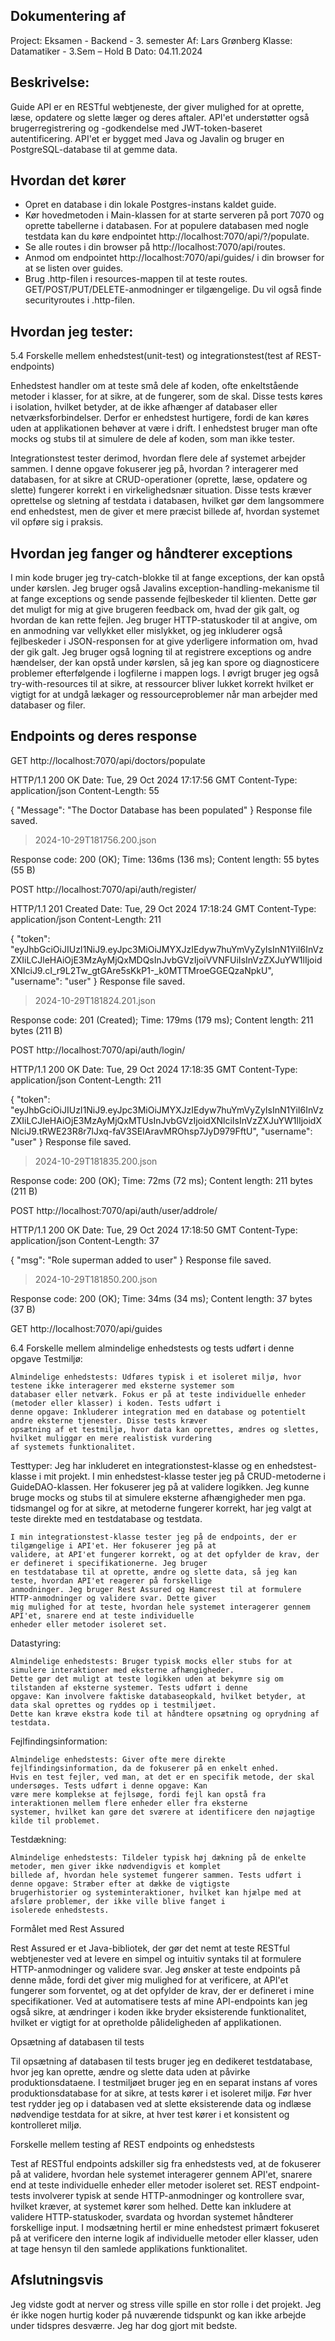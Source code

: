 ## Dokumentering af 

Project: Eksamen - Backend - 3. semester
Af: Lars Grønberg
Klasse: Datamatiker - 3.Sem – Hold B
Dato: 04.11.2024


## Beskrivelse:
Guide API er en RESTful webtjeneste, der giver mulighed for at oprette, læse, opdatere og slette
læger og deres aftaler. API'et understøtter også brugerregistrering og -godkendelse med JWT-token-baseret
autentificering. API'et er bygget med Java og Javalin og bruger en PostgreSQL-database til at gemme data.


## Hvordan det kører

- Opret en database i din lokale Postgres-instans kaldet guide.
- Kør hovedmetoden i Main-klassen for at starte serveren på port 7070 og oprette tabellerne i databasen. For at populere
  databasen med nogle testdata kan du køre endpointet http://localhost:7070/api/?/populate.
- Se alle routes i din browser på http://localhost:7070/api/routes.
- Anmod om endpointet http://localhost:7070/api/guides/ i din browser for at se listen over guides.
- Brug .http-filen i resources-mappen til at teste routes. GET/POST/PUT/DELETE-anmodninger er tilgængelige. Du vil også
  finde securityroutes i .http-filen.


## Hvordan jeg tester:

5.4 Forskelle mellem enhedstest(unit-test) og integrationstest(test af REST-endpoints)

Enhedstest handler om at teste små dele af koden, ofte enkeltstående metoder i klasser, for at sikre, at de fungerer,
som de skal. Disse tests køres i isolation, hvilket betyder, at de ikke afhænger af databaser eller
netværksforbindelser. Derfor er enhedstest hurtigere, fordi de kan køres uden at applikationen behøver at være i drift.
I enhedstest bruger man ofte mocks og stubs til at simulere de dele af koden, som man ikke tester.

Integrationstest tester derimod, hvordan flere dele af systemet arbejder sammen. I denne opgave fokuserer jeg på, hvordan
? interagerer med databasen, for at sikre at CRUD-operationer (oprette, læse, opdatere og slette) fungerer
korrekt i en virkelighedsnær situation. Disse tests kræver oprettelse og sletning af testdata i databasen, hvilket gør
dem langsommere end enhedstest, men de giver et mere præcist billede af, hvordan systemet vil opføre sig i praksis.


## Hvordan jeg fanger og håndterer exceptions

I min kode bruger jeg try-catch-blokke til at fange exceptions, der kan opstå under kørslen. Jeg bruger også
Javalins exception-handling-mekanisme til at fange exceptions og sende passende fejlbeskeder til klienten. Dette gør det
muligt for mig at give brugeren feedback om, hvad der gik galt, og hvordan de kan rette fejlen. Jeg bruger
HTTP-statuskoder til at angive, om en anmodning var vellykket eller mislykket, og jeg inkluderer også fejlbeskeder i
JSON-responsen for at give yderligere information om, hvad der gik galt. Jeg bruger også logning til at registrere
exceptions og andre hændelser, der kan opstå under kørslen, så jeg kan spore og diagnosticere problemer efterfølgende i
logfilerne i mappen logs. I øvrigt bruger jeg også try-with-resources til at sikre, at ressourcer bliver lukket korrekt
hvilket er vigtigt for at undgå lækager og ressourceproblemer når man arbejder med databaser og filer.


## Endpoints og deres response 
GET http://localhost:7070/api/doctors/populate

HTTP/1.1 200 OK
Date: Tue, 29 Oct 2024 17:17:56 GMT
Content-Type: application/json
Content-Length: 55

{
"Message": "The Doctor Database has been populated"
}
Response file saved.
> 2024-10-29T181756.200.json

Response code: 200 (OK); Time: 136ms (136 ms); Content length: 55 bytes (55 B)

POST http://localhost:7070/api/auth/register/

HTTP/1.1 201 Created
Date: Tue, 29 Oct 2024 17:18:24 GMT
Content-Type: application/json
Content-Length: 211

{
"token": "eyJhbGciOiJIUzI1NiJ9.eyJpc3MiOiJMYXJzIEdyw7huYmVyZyIsInN1YiI6InVzZXIiLCJleHAiOjE3MzAyMjQxMDQsInJvbGVzIjoiVVNFUiIsInVzZXJuYW1lIjoidXNlciJ9.cI_r9L2Tw_gtGAre5sKkP1-_k0MTTMroeGGEQzaNpkU",
"username": "user"
}
Response file saved.
> 2024-10-29T181824.201.json

Response code: 201 (Created); Time: 179ms (179 ms); Content length: 211 bytes (211 B)

POST http://localhost:7070/api/auth/login/

HTTP/1.1 200 OK
Date: Tue, 29 Oct 2024 17:18:35 GMT
Content-Type: application/json
Content-Length: 211

{
"token": "eyJhbGciOiJIUzI1NiJ9.eyJpc3MiOiJMYXJzIEdyw7huYmVyZyIsInN1YiI6InVzZXIiLCJleHAiOjE3MzAyMjQxMTUsInJvbGVzIjoidXNlciIsInVzZXJuYW1lIjoidXNlciJ9.tRWE23R8r7lJxq-faV3SEIAravMROhsp7JyD979FftU",
"username": "user"
}
Response file saved.
> 2024-10-29T181835.200.json

Response code: 200 (OK); Time: 72ms (72 ms); Content length: 211 bytes (211 B)

POST http://localhost:7070/api/auth/user/addrole/

HTTP/1.1 200 OK
Date: Tue, 29 Oct 2024 17:18:50 GMT
Content-Type: application/json
Content-Length: 37

{
"msg": "Role superman added to user"
}
Response file saved.
> 2024-10-29T181850.200.json

Response code: 200 (OK); Time: 34ms (34 ms); Content length: 37 bytes (37 B)

GET http://localhost:7070/api/guides


6.4 Forskelle mellem almindelige enhedstests og tests udført i denne opgave
Testmiljø:

    Almindelige enhedstests: Udføres typisk i et isoleret miljø, hvor testene ikke interagerer med eksterne systemer som
    databaser eller netværk. Fokus er på at teste individuelle enheder (metoder eller klasser) i koden. Tests udført i
    denne opgave: Inkluderer integration med en database og potentielt andre eksterne tjenester. Disse tests kræver
    opsætning af et testmiljø, hvor data kan oprettes, ændres og slettes, hvilket muliggør en mere realistisk vurdering
    af systemets funktionalitet.

Testtyper:
    Jeg har inkluderet en integrationstest-klasse og en enhedstest-klasse i mit projekt.
    I min enhedstest-klasse tester jeg på CRUD-metoderne i GuideDAO-klassen. Her fokuserer jeg på at validere logikken.
    Jeg kunne bruge mocks og stubs til at simulere eksterne afhængigheder men pga. tidsmangel og for at
    sikre, at metoderne fungerer korrekt, har jeg valgt at teste direkte med en testdatabase og testdata.

    I min integrationstest-klasse tester jeg på de endpoints, der er tilgængelige i API'et. Her fokuserer jeg på at
    validere, at API'et fungerer korrekt, og at det opfylder de krav, der er defineret i specifikationerne. Jeg bruger
    en testdatabase til at oprette, ændre og slette data, så jeg kan teste, hvordan API'et reagerer på forskellige
    anmodninger. Jeg bruger Rest Assured og Hamcrest til at formulere HTTP-anmodninger og validere svar. Dette giver
    mig mulighed for at teste, hvordan hele systemet interagerer gennem API'et, snarere end at teste individuelle
    enheder eller metoder isoleret set.

Datastyring:

    Almindelige enhedstests: Bruger typisk mocks eller stubs for at simulere interaktioner med eksterne afhængigheder.
    Dette gør det muligt at teste logikken uden at bekymre sig om tilstanden af eksterne systemer. Tests udført i denne
    opgave: Kan involvere faktiske databaseopkald, hvilket betyder, at data skal oprettes og ryddes op i testmiljøet.
    Dette kan kræve ekstra kode til at håndtere opsætning og oprydning af testdata.

Fejlfindingsinformation:

    Almindelige enhedstests: Giver ofte mere direkte fejlfindingsinformation, da de fokuserer på en enkelt enhed.
    Hvis en test fejler, ved man, at det er en specifik metode, der skal undersøges. Tests udført i denne opgave: Kan
    være mere komplekse at fejlsøge, fordi fejl kan opstå fra interaktionen mellem flere enheder eller fra eksterne
    systemer, hvilket kan gøre det sværere at identificere den nøjagtige kilde til problemet.

Testdækning:

    Almindelige enhedstests: Tildeler typisk høj dækning på de enkelte metoder, men giver ikke nødvendigvis et komplet
    billede af, hvordan hele systemet fungerer sammen. Tests udført i denne opgave: Stræber efter at dække de vigtigste
    brugerhistorier og systeminteraktioner, hvilket kan hjælpe med at afsløre problemer, der ikke ville blive fanget i
    isolerede enhedstests.

Formålet med Rest Assured

Rest Assured er et Java-bibliotek, der gør det nemt at teste RESTful webtjenester ved at levere en simpel og intuitiv
syntaks til at formulere HTTP-anmodninger og validere svar. Jeg ønsker at teste endpoints på denne måde, fordi det giver
mig mulighed for at verificere, at API'et fungerer som forventet, og at det opfylder de krav, der er defineret i mine
specifikationer. Ved at automatisere tests af mine API-endpoints kan jeg også sikre, at ændringer i koden ikke bryder
eksisterende funktionalitet, hvilket er vigtigt for at opretholde pålideligheden af applikationen.

Opsætning af databasen til tests

Til opsætning af databasen til tests bruger jeg en dedikeret testdatabase, hvor jeg kan oprette, ændre og slette data
uden at påvirke produktionsdataene. I testmiljøet bruger jeg en en separat instans af vores produktionsdatabase for at
sikre, at tests kører i et isoleret miljø. Før hver test rydder jeg op i databasen ved at slette eksisterende data og
indlæse nødvendige testdata for at sikre, at hver test kører i et konsistent og kontrolleret miljø.

Forskelle mellem testing af REST endpoints og enhedstests 

Test af RESTful endpoints adskiller sig fra enhedstests ved, at de fokuserer på at validere, hvordan hele systemet
interagerer gennem API'et, snarere end at teste individuelle enheder eller metoder isoleret set. REST endpoint-tests
involverer typisk at sende HTTP-anmodninger og kontrollere svar, hvilket kræver, at systemet kører som helhed. Dette kan
inkludere at validere HTTP-statuskoder, svardata og hvordan systemet håndterer forskellige input. I modsætning hertil
er mine enhedstest primært fokuseret på at verificere den interne logik af individuelle metoder eller klasser, uden
at tage hensyn til den samlede applikations funktionalitet.


## Afslutningsvis
Jeg vidste godt at nerver og stress ville spille en stor rolle i det projekt. Jeg ér ikke nogen hurtig koder på nuværende
tidspunkt og kan ikke arbejde under tidspres desværre. Jeg har dog gjort mit bedste.









